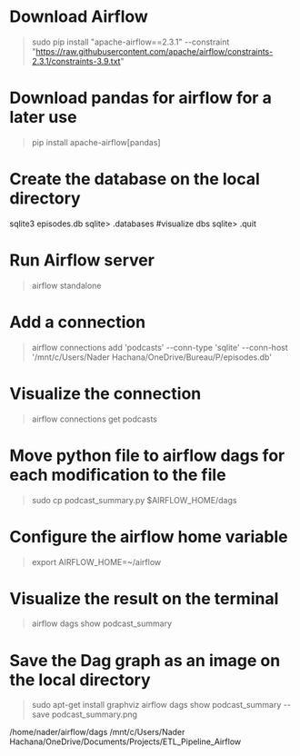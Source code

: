 # Download Airflow
>sudo pip install "apache-airflow==2.3.1" --constraint "https://raw.githubusercontent.com/apache/airflow/constraints-2.3.1/constraints-3.9.txt"

# Download pandas for airflow for a later use
>pip install apache-airflow[pandas]

# Create the database on the local directory
sqlite3 episodes.db
sqlite> .databases                  #visualize dbs 
sqlite> .quit

# Run Airflow server
>airflow standalone

# Add a connection
>airflow connections add 'podcasts' --conn-type 'sqlite' --conn-host '/mnt/c/Users/Nader Hachana/OneDrive/Bureau/P/episodes.db'

# Visualize the connection
>airflow connections get podcasts

# Move python file to airflow dags for each modification to the file
>sudo cp podcast_summary.py $AIRFLOW_HOME/dags

# Configure the airflow home variable
>export AIRFLOW_HOME=~/airflow

# Visualize the result on the terminal
>airflow dags show podcast_summary

# Save the Dag graph as an image on the local directory
>sudo apt-get install graphviz
>airflow dags show podcast_summary --save podcast_summary.png







/home/nader/airflow/dags
/mnt/c/Users/Nader Hachana/OneDrive/Documents/Projects/ETL_Pipeline_Airflow

